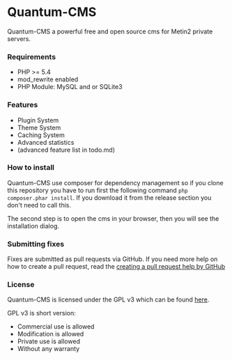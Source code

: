 # Quantum-CMS
Quantum-CMS a powerful free and open source cms for Metin2 private servers.

### Requirements
- PHP >= 5.4
- mod_rewrite enabled
- PHP Module: MySQL and or SQLite3

### Features
- Plugin System
- Theme System
- Caching System
- Advanced statistics
- (advanced feature list in todo.md)

### How to install
Quantum-CMS use composer for dependency management so if you clone this repository
you have to run first the following command `php composer.phar install`.
If you download it from the release section you don't need to call this.

The second step is to open the cms in your browser, then you will see the
installation dialog.

### Submitting fixes
Fixes are submitted as pull requests via GitHub. If you need more help on how to
create a pull request, read the
[creating a pull request help by GitHub](https://help.github.com/articles/creating-a-pull-request/)

### License
Quantum-CMS is licensed under the GPL v3 which can be found [here](LICENSE).

GPL v3 is short version:
- Commercial use is allowed
- Modification is allowed
- Private use is allowed
- Without any warranty
